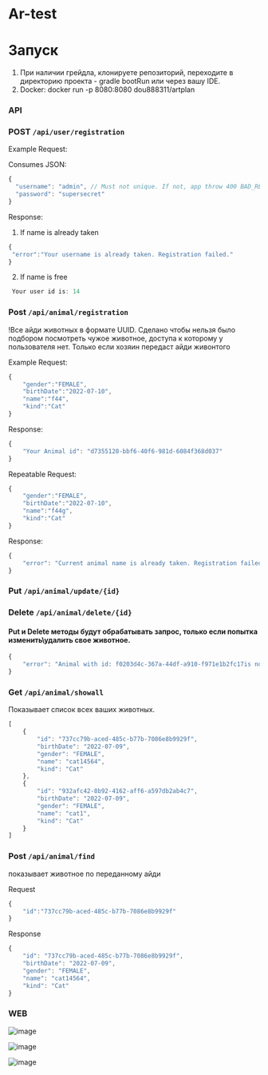 # Ar-test

# Запуск
1) При наличии грейдла, клонируете репозиторий, переходите в директорию проекта - gradle bootRun или через вашу IDE.
2) Docker: docker run -p 8080:8080 dou888311/artplan

### API 

### POST ```/api/user/registration```
Example Request:

Consumes JSON:
```javascript
{
  "username": "admin", // Must not unique. If not, app throw 400 BAD_REQUEST
  "password": "supersecret" 
}
```

Response:

1) If name is already taken

```javascript
{
 "error":"Your username is already taken. Registration failed."
}
```

2) If name is free

```javascript
 Your user id is: 14
```

### Post ```/api/animal/registration```

!Все айди животных в формате UUID. Сделано чтобы нельзя было подбором посмотреть чужое животное, доступа к которому у пользователя нет. Только если хозяин передаст айди живонтого


Example Request: 

```javascript
{
    "gender":"FEMALE",
    "birthDate":"2022-07-10",
    "name":"f44",
    "kind":"Cat"
}
```

Response: 

```javascript
{
    "Your Animal id": "d7355120-bbf6-40f6-981d-6084f368d037"
}
```


Repeatable Request:

```javascript
{
    "gender":"FEMALE",
    "birthDate":"2022-07-10",
    "name":"f44g",
    "kind":"Cat"
}
```


Response:

```javascript
{
    "error": "Current animal name is already taken. Registration failed."
}
```

### Put ```/api/animal/update/{id}```



### Delete ```/api/animal/delete/{id}```

#### Put и Delete методы будут обрабатывать запрос, только если попытка изменить\удалить свое животное. 

```javascript
{
    "error": "Animal with id: f0203d4c-367a-44df-a910-f971e1b2fc17is not yours. You can`t update him. Update failing."
}
```


### Get ```/api/animal/showall```

Показывает список всех ваших животных.

```javascript
[
    {
        "id": "737cc79b-aced-485c-b77b-7086e8b9929f",
        "birthDate": "2022-07-09",
        "gender": "FEMALE",
        "name": "cat14564",
        "kind": "Cat"
    },
    {
        "id": "932afc42-8b92-4162-aff6-a597db2ab4c7",
        "birthDate": "2022-07-09",
        "gender": "FEMALE",
        "name": "cat1",
        "kind": "Cat"
    }
]
```


### Post ```/api/animal/find```

показывает животное по переданному айди

Request 

```javascript
{
    "id":"737cc79b-aced-485c-b77b-7086e8b9929f"
}
```


Response 

```javascript
{
    "id": "737cc79b-aced-485c-b77b-7086e8b9929f",
    "birthDate": "2022-07-09",
    "gender": "FEMALE",
    "name": "cat14564",
    "kind": "Cat"
}
```


### WEB

![image](https://user-images.githubusercontent.com/91428346/178155209-bdc90cbf-4752-488f-bdb6-7b56f8bcf79f.png)

![image](https://user-images.githubusercontent.com/91428346/178155874-e9d8edcb-85d9-41c8-a0c5-d943f6231d0b.png)


![image](https://user-images.githubusercontent.com/91428346/178155893-618bd37b-4dad-4e73-97c6-8e849cd41808.png)






